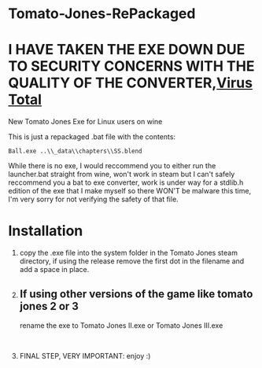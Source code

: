 # Tomato-Jones-RePackaged

# I HAVE TAKEN THE EXE DOWN DUE TO SECURITY CONCERNS WITH THE QUALITY OF THE CONVERTER,<a href="https://www.virustotal.com/gui/file/a1c96a1f1cbd63834add19e330bf213dfbb8478d41e1a833b6c37fff86f945ca/detection">Virus Total</a>

New Tomato Jones Exe for Linux users on wine

This is just a repackaged .bat file with the contents:

    Ball.exe ..\\_data\\chapters\\SS.blend

While there is no exe, I would reccommend you to either run the launcher.bat straight from wine, won't work in steam but I can't safely reccommend you a bat to exe converter, work is under way for a stdlib.h edition of the exe that I make myself so there WON'T be malware this time, I'm very sorry for not verifying the safety of that file.

# Installation
1. copy the .exe file into the system folder in the Tomato Jones steam directory, if using the release remove the first dot in the filename and add a space in place.

2. <h2>If using other versions of the game like tomato jones 2 or 3</h2>
   rename the exe to Tomato Jones II.exe or Tomato Jones III.exe

<br>

3. FINAL STEP, VERY IMPORTANT: enjoy :)
